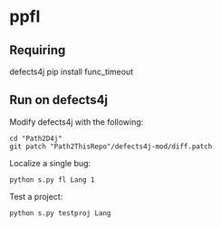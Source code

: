 # ppfl

## Requiring
defects4j
pip install func_timeout

## Run on defects4j
Modify defects4j with the following:



```
cd "Path2D4j"
git patch "Path2ThisRepo"/defects4j-mod/diff.patch
```

Localize a single bug:
```
python s.py fl Lang 1
```

Test a project:
```
python s.py testproj Lang
```


